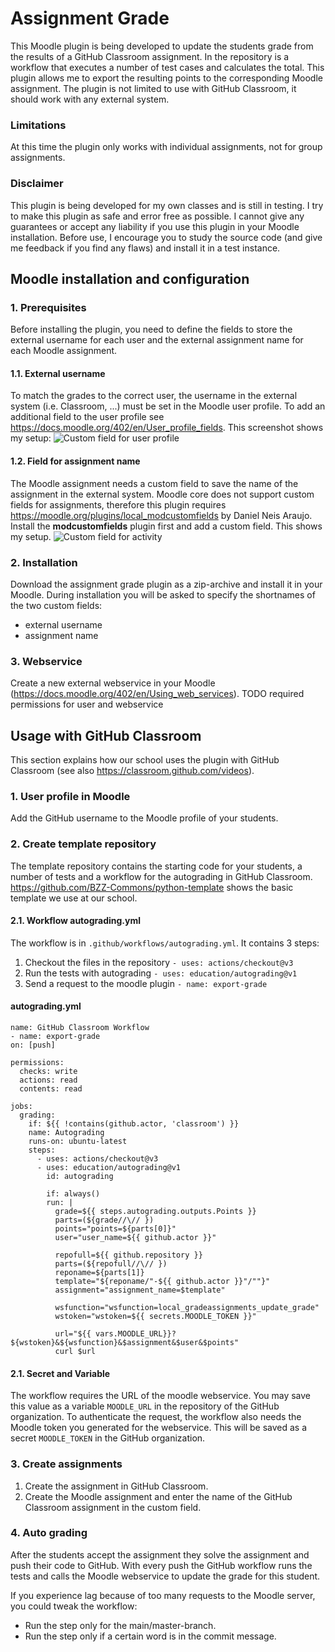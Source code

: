 
# Assignment Grade

This Moodle plugin is being developed to update the students grade from the results of a GitHub Classroom assignment. In the repository is a workflow that executes a number of test cases and calculates the total. This plugin allows me to export the resulting points to the corresponding Moodle assignment.
The plugin is not limited to use with GitHub Classroom, it should work with any external system.
### Limitations
At this time the plugin only works with individual assignments, not for group assignments.
### Disclaimer
This plugin is being developed for my own classes and is still in testing. I try to make this plugin as safe and error free as possible. I cannot give any guarantees or accept any liability if you use this plugin in your Moodle installation. Before use, I encourage you to study the source code (and give me feedback if you find any flaws) and install it in a test instance. 
## Moodle installation and configuration
### 1. Prerequisites
Before installing the plugin, you need to define the fields to store the external username for each user and the external assignment name for each Moodle assignment.
#### 1.1. External username
To match the grades to the correct user, the username in the external system (i.e. Classroom, ...) must be set in the Moodle user profile. To add an additional field to the user profile see https://docs.moodle.org/402/en/User_profile_fields.
This screenshot shows my setup:
![Custom field for user profile](https://it.bzz.ch/wikiV2/_media/howto/git/grading/classroom_moodle_userprofile.png)
####  1.2. Field for assignment name
The Moodle assignment needs a custom field to save the name of the assignment in the external system. Moodle core does not support custom fields for assignments, therefore this plugin requires https://moodle.org/plugins/local_modcustomfields by Daniel Neis Araujo. Install the **modcustomfields** plugin first and add a custom field.
This shows my setup.
![Custom field for activity](https://it.bzz.ch/wikiV2/_media/howto/git/grading/classroom_moodle_customfield.png)

### 2. Installation
Download the assignment grade plugin as a zip-archive and install it in your Moodle. During installation you will be asked to specify the shortnames of the two custom fields:

 - external username
 - assignment name
### 3. Webservice
Create a new external webservice in your Moodle (https://docs.moodle.org/402/en/Using_web_services).
TODO required permissions for user and webservice
## Usage with GitHub Classroom
This section explains how our school uses the plugin with GitHub Classroom (see also https://classroom.github.com/videos).
### 1. User profile in Moodle
Add the GitHub username to the Moodle profile of your students. 

### 2. Create template repository
The template repository contains the starting code for your students, a number of tests and a workflow for the autograding in GitHub Classroom. https://github.com/BZZ-Commons/python-template shows the basic template we use at our school.

#### 2.1. Workflow autograding.yml
The workflow is in `.github/workflows/autograding.yml`. It contains 3 steps:

 1. Checkout the files in the repository `- uses: actions/checkout@v3`
 2. Run the tests with autograding `- uses: education/autograding@v1`
 3. Send a request to the moodle plugin `- name: export-grade` 

#### autograding.yml
```
name: GitHub Classroom Workflow
- name: export-grade
on: [push]

permissions:
  checks: write
  actions: read
  contents: read

jobs:
  grading:
    if: ${{ !contains(github.actor, 'classroom') }}
    name: Autograding
    runs-on: ubuntu-latest
    steps:
      - uses: actions/checkout@v3
      - uses: education/autograding@v1
        id: autograding
      
        if: always()
        run: |
          grade=${{ steps.autograding.outputs.Points }}
          parts=(${grade//\// })
          points="points=${parts[0]}"
          user="user_name=${{ github.actor }}"
          
          repofull=${{ github.repository }}
          parts=(${repofull//\// })
          reponame=${parts[1]}
          template="${reponame/"-${{ github.actor }}"/""}"
          assignment="assignment_name=$template"

          wsfunction="wsfunction=local_gradeassignments_update_grade"
          wstoken="wstoken=${{ secrets.MOODLE_TOKEN }}"
          
          url="${{ vars.MOODLE_URL}}?${wstoken}&${wsfunction}&$assignment&$user&$points"
          curl $url

```
#### 2.1. Secret and Variable
The workflow requires the URL of the moodle webservice. You may save this value as a variable `MOODLE_URL` in the repository of the GitHub organization.
To authenticate the request, the workflow also needs the Moodle token you generated for the webservice. This will be saved as a secret `MOODLE_TOKEN` in the GitHub organization.

### 3. Create assignments

 1. Create the assignment in GitHub Classroom. 
 2. Create the Moodle assignment and enter the name of the GitHub Classroom assignment in the custom field.

### 4. Auto grading
After the students accept the assignment they solve the assignment and push their code to GitHub. With every push the GitHub workflow runs the tests and calls the Moodle webservice to update the grade for this student.

If you experience lag because of too many requests to the Moodle server, you could tweak the workflow:

 - Run the step only for the main/master-branch.
 - Run the step only if a certain word is in the commit message.


